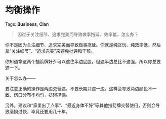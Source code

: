 # 均衡操作

Tags: **Business**, **Clan**

> 因过于关注细节、追求完美而导致做事拖延、效率低，怎么办？



你不是因为关注细节、追求完美而导致做事拖延。你就是纯贪玩、纯效率低，然后拿“关注细节”、“追求完美”来避免批评和干预。

你知道拿这两个挡箭牌好歹可以遮住半边屁股，但遮半边总比不遮强，所以你总要遮一下。

关于怎么办——

要注意正确的操作是两边交替遮，不要长期只遮一边。这样会导致两边颜色不一致、伤口分布不均匀，妨碍择偶。

另外，建议和“家里出了点事”、“最近身体不好”等其他挡箭牌交替使用，否则会导致磨损过快，毕竟还要用几十年。



